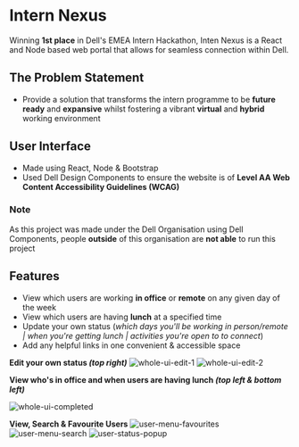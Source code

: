 
# Intern Nexus

Winning **1st place** in Dell's EMEA Intern Hackathon, Inten Nexus is a React and Node based web portal that allows for seamless connection within Dell. 
## The Problem Statement
- Provide a solution that transforms the intern programme to be **future ready** and **expansive** whilst fostering a vibrant **virtual** and **hybrid** working environment  

## User Interface 
- Made using React, Node & Bootstrap 
- Used Dell Design Components to ensure the website is of **Level AA Web Content Accessibility Guidelines (WCAG)**

### Note 
As this project was made under the Dell Organisation using Dell Components, people **outside** of this organisation are **not able** to run this project

## Features
- View which users are working **in office** or **remote** on any given day of the week 
- View which users are having **lunch** at a specified time 
- Update your own status (*which days you'll be working in person/remote | when you're getting lunch | activities you're open to to connect*)  
- Add any helpful links in one convenient & accessible space

**Edit your own status *(top right)***
![whole-ui-edit-1](https://github.com/audreydel/Intern-Nexus/assets/124182372/f947fb4e-83c1-4f10-a586-08a90049d971)
![whole-ui-edit-2](https://github.com/audreydel/Intern-Nexus/assets/124182372/5b02c2ef-e505-4371-a5b4-b77159114138)

**View who's in office and when users are having lunch *(top left & bottom left)***

![whole-ui-completed](https://github.com/audreydel/Intern-Nexus/assets/124182372/63ee8931-6c05-4d35-b70e-a8d0cb830a9c)

**View, Search & Favourite Users**
![user-menu-favourites](https://github.com/audreydel/Intern-Nexus/assets/124182372/75f3d85c-fa36-4633-bcf9-9aa55a8ae73b)
![user-menu-search](https://github.com/audreydel/Intern-Nexus/assets/124182372/0a7a720f-7b0f-45ef-a545-ee8d332b7a91)
![user-status-popup](https://github.com/audreydel/Intern-Nexus/assets/124182372/881266fd-9a14-4b4b-a02f-1bc27155caf1)
